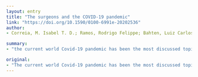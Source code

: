 ```yaml
---
layout: entry
title: "The surgeons and the COVID-19 pandemic"
link: "https://doi.org/10.1590/0100-6991e-20202536"
author:
- Correia, M. Isabel T. D.; Ramos, Rodrigo Felippe; Bahten, Luiz Carlos Von

summary:
- "the current world Covid-19 pandemic has been the most discussed topic in the media and scientific journals. Fear, uncertainty, and lack of knowledge about the disease may be the factors that justify such reality. Brazilian College of Surgeons suggests in this document various initiatives that may help surgeons, healthcare providers, and patients who will have to face a surgical event under the Pandemic. Despite the fact that the disease presents with a rapidly spreading, there are other factors, such as the deluge of information. World Health Organization and the Covid-Diamond pandamic in the press and scientific journal."

original:
- "The current world Covid-19 pandemic has been the most discussed topic in the media and scientific journals. Fear, uncertainty, and lack of knowledge about the disease may be the significant factors that justify such reality. It has been known that the disease presents with a rapidly spreading, it is significantly more severe among the elderly, and it has a substantial global socioeconomic impact. Besides the challenges associated with the unknown, there are other factors, such as the deluge of information. In this regard, the high number of scientific publications, encompassing in vitro, case studies, observational and randomized clinical studies, and even systematic reviews add up to the uncertainty. Such a situation is even worse when considering that most healthcare professionals lack adequate knowledge to critically appraise the scientific method, something that has been previously addressed by some authors. Therefore, it is of utmost importance that expert societies supported by data provided by the World Health Organization and the National Health Department take the lead in spreading trustworthy and reliable information. The Brazilian College of Surgeons suggests in this document various initiatives that may help surgeons, healthcare providers, and patients who will have to face a surgical event under the pandemic."
---
```


